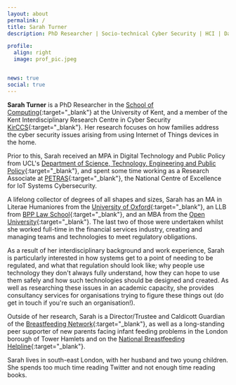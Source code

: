 ```yaml
---
layout: about
permalink: /
title: Sarah Turner
description: PhD Researcher | Socio-technical Cyber Security | HCI | Data Protection and Privacy

profile:
  align: right
  image: prof_pic.jpeg


news: true
social: true
---
```


<b>Sarah Turner</b> is a PhD Researcher in the [School of Computing](https://www.cs.kent.ac.uk/){:target="\_blank"} at the University of Kent, and a member of the Kent Interdisciplinary Research Centre in Cyber Security [KirCCS](https://cyber.kent.ac.uk/){:target="\_blank"}. Her research focuses on how families address the cyber security issues arising from using Internet of Things devices in the home.

Prior to this, Sarah received an MPA in Digital Technology and Public Policy from UCL's [Department of Science, Technology, Engineering and Public Policy](https://www.ucl.ac.uk/steapp/){:target="\_blank"}, and spent some time working as a Research Associate at [PETRAS](https://petras-iot.org/){:target="\_blank"}, the National Centre of Excellence for IoT Systems Cybersecurity.

A lifelong collector of degrees of all shapes and sizes, Sarah has an MA in Literae Humaniores from the [University of Oxford](https://www.classics.ox.ac.uk/){:target="\_blank"}, an LLB from [BPP Law School](https://www.bpp.com/courses/law){:target="\_blank"}, and an MBA from the [Open University](http://business-school.open.ac.uk/study/postgraduate-qualifications/mba){:target="\_blank"}. The last two of those were undertaken whilst she worked full-time in the financial services industry, creating and managing teams and technologies to meet regulatory obligations.

As a result of her interdisciplinary background and work experience, Sarah is particularly interested in how systems get to a point of needing to be regulated, and what that regulation should look like; why people use technology they don't always fully understand, how they can hope to use them safely and how such technologies should be designed and created. As well as researching these issues in an academic capacity, she provides consultancy services for organisations trying to figure these things out (do get in touch if you're such an organisation!).

Outside of her research, Sarah is a Director/Trustee and Caldicott Guardian of the [Breastfeeding Network](https://www.breastfeedingnetwork.org.uk/){:target="\_blank"}, as well as a long-standing peer supporter of new parents facing infant feeding problems in the London borough of Tower Hamlets and on the [National Breastfeeding Helpline](https://www.nationalbreastfeedinghelpline.org.uk/){:target="\_blank"}.

Sarah lives in south-east London, with her husband and two young children.  She spends too much time reading Twitter and not enough time reading books.
